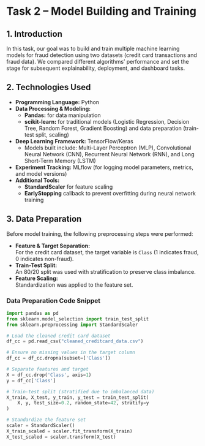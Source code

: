 # Task 2 – Model Building and Training

## 1. Introduction

In this task, our goal was to build and train multiple machine learning models for fraud detection using two datasets (credit card transactions and fraud data). We compared different algorithms’ performance and set the stage for subsequent explainability, deployment, and dashboard tasks.

## 2. Technologies Used

- **Programming Language:** Python
- **Data Processing & Modeling:**  
  - **Pandas:** for data manipulation  
  - **scikit-learn:** for traditional models (Logistic Regression, Decision Tree, Random Forest, Gradient Boosting) and data preparation (train-test split, scaling)
- **Deep Learning Framework:** TensorFlow/Keras  
  - Models built include: Multi-Layer Perceptron (MLP), Convolutional Neural Network (CNN), Recurrent Neural Network (RNN), and Long Short-Term Memory (LSTM)
- **Experiment Tracking:** MLflow (for logging model parameters, metrics, and model versions)
- **Additional Tools:**  
  - **StandardScaler** for feature scaling  
  - **EarlyStopping** callback to prevent overfitting during neural network training

## 3. Data Preparation

Before model training, the following preprocessing steps were performed:

- **Feature & Target Separation:**  
  For the credit card dataset, the target variable is `Class` (1 indicates fraud, 0 indicates non-fraud).
- **Train-Test Split:**  
  An 80/20 split was used with stratification to preserve class imbalance.
- **Feature Scaling:**  
  Standardization was applied to the feature set.

### Data Preparation Code Snippet

```python
import pandas as pd
from sklearn.model_selection import train_test_split
from sklearn.preprocessing import StandardScaler

# Load the cleaned credit card dataset
df_cc = pd.read_csv("cleaned_creditcard_data.csv")

# Ensure no missing values in the target column
df_cc = df_cc.dropna(subset=['Class'])

# Separate features and target
X = df_cc.drop('Class', axis=1)
y = df_cc['Class']

# Train-test split (stratified due to imbalanced data)
X_train, X_test, y_train, y_test = train_test_split(
    X, y, test_size=0.2, random_state=42, stratify=y
)

# Standardize the feature set
scaler = StandardScaler()
X_train_scaled = scaler.fit_transform(X_train)
X_test_scaled = scaler.transform(X_test)
